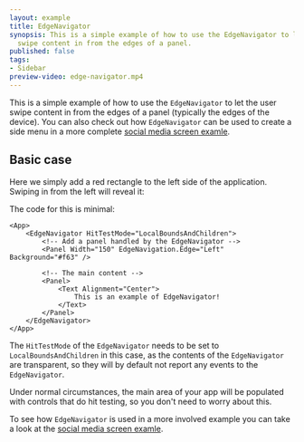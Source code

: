 ```yaml
---
layout: example
title: EdgeNavigator
synopsis: This is a simple example of how to use the EdgeNavigator to let the user
  swipe content in from the edges of a panel.
published: false
tags:
- Sidebar
preview-video: edge-navigator.mp4
---
```

This is a simple example of how to use the `EdgeNavigator` to let the user swipe content in from the edges of a panel (typically the edges of the device). You can also check out how `EdgeNavigator` can be used to create a side menu in a more complete [social media screen examle](social-media-screen.md).

## Basic case

Here we simply add a red rectangle to the left side of the application. Swiping in from the left will reveal it:

The code for this is minimal:

<!-- snippet-begin:code/MyApp.ux:EdgeNav -->

```
<App>
    <EdgeNavigator HitTestMode="LocalBoundsAndChildren">
        <!-- Add a panel handled by the EdgeNavigator -->
        <Panel Width="150" EdgeNavigation.Edge="Left" Background="#f63" />

        <!-- The main content -->
        <Panel>
            <Text Alignment="Center">
                This is an example of EdgeNavigator!
            </Text>
        </Panel>
    </EdgeNavigator>
</App>
```

<!-- snippet-end -->

The `HitTestMode` of the `EdgeNavigator` needs to be set to `LocalBoundsAndChildren` in this case, as the contents of the `EdgeNavigator` are transparent, so they will by default not report any events to the `EdgeNavigator`.

Under normal circumstances, the main area of your app will be populated with controls that do hit testing, so you don't need to worry about this.

To see how `EdgeNavigator` is used in a more involved example you can take a look at the [social media screen examle](social-media-screen.md).
